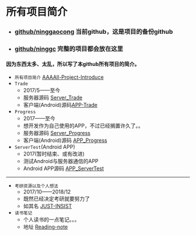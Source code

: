 # 所有项目简介

- ### [github/ninggaocong](https://github.com/ninggaocong) 当前github，这是项目的备份github
- ### [github/ninggc](https://github.com/ninggc) 完整的项目都会放在这里

#### 因为东西太多、太乱，所以写了本github所有项目的简介。

- `所有项目简介` [AAAAll-Project-Introduce](https://github.com/ninggaocong/AAAAll-Project-Introduce)
- `Trade`
  - 2017/5——至今
  - 服务器源码 [Server_Trade](https://github.com/ninggaocong/Server_Trade)
  - 客户端(Android)源码[APP-Trade](https://github.com/ninggaocong/APP-Trade)
- `Progress`
  - 2017——至今
  - 想开发作为自己使用的APP，不过已经搁置许久了。。
  - 服务器源码 [Server_Progress](https://github.com/ninggaocong/Server_Progress)
  - 客户端(Android)源码 [APP_Progress](https://github.com/ninggaocong/APP_Progress)
- `ServerTest`(Android APP)
  - 2017(暂时结束、或有改进)
  - 测试Android与服务器通信的APP
  - Android APP源码 [APP_ServerTest](https://github.com/ninggaocong/APP_ServerTest)
---
- `考研资源以及个人想法`
  - 2017/10——2018/12
  - 既然已经决定考研就要努力了
  - 如其名 [JUST-INSIST](https://github.com/ninggaocong/JUST-INSIST)
- `读书笔记`
  - 个人读书的一点笔记。。。
  - 地址 [Reading-note](https://github.com/ninggaocong/Reading-note)
